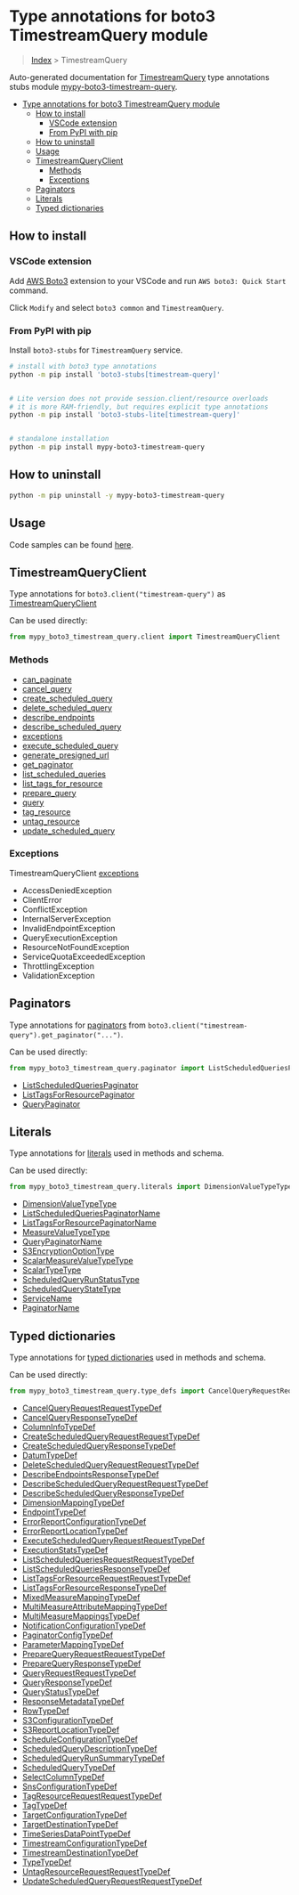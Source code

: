 <a id="type-annotations-for-boto3-timestreamquery-module"></a>

# Type annotations for boto3 TimestreamQuery module

> [Index](..) > TimestreamQuery

Auto-generated documentation for
[TimestreamQuery](https://boto3.amazonaws.com/v1/documentation/api/latest/reference/services/timestream-query.html#TimestreamQuery)
type annotations stubs module
[mypy-boto3-timestream-query](https://pypi.org/project/mypy-boto3-timestream-query/).

- [Type annotations for boto3 TimestreamQuery module](#type-annotations-for-boto3-timestreamquery-module)
  - [How to install](#how-to-install)
    - [VSCode extension](#vscode-extension)
    - [From PyPI with pip](#from-pypi-with-pip)
  - [How to uninstall](#how-to-uninstall)
  - [Usage](#usage)
  - [TimestreamQueryClient](#timestreamqueryclient)
    - [Methods](#methods)
    - [Exceptions](#exceptions)
  - [Paginators](#paginators)
  - [Literals](#literals)
  - [Typed dictionaries](#typed-dictionaries)

<a id="how-to-install"></a>

## How to install

<a id="vscode-extension"></a>

### VSCode extension

Add
[AWS Boto3](https://marketplace.visualstudio.com/items?itemName=Boto3typed.boto3-ide)
extension to your VSCode and run `AWS boto3: Quick Start` command.

Click `Modify` and select `boto3 common` and `TimestreamQuery`.

<a id="from-pypi-with-pip"></a>

### From PyPI with pip

Install `boto3-stubs` for `TimestreamQuery` service.

```bash
# install with boto3 type annotations
python -m pip install 'boto3-stubs[timestream-query]'


# Lite version does not provide session.client/resource overloads
# it is more RAM-friendly, but requires explicit type annotations
python -m pip install 'boto3-stubs-lite[timestream-query]'


# standalone installation
python -m pip install mypy-boto3-timestream-query
```

<a id="how-to-uninstall"></a>

## How to uninstall

```bash
python -m pip uninstall -y mypy-boto3-timestream-query
```

<a id="usage"></a>

## Usage

Code samples can be found [here](./usage.md).

<a id="timestreamqueryclient"></a>

## TimestreamQueryClient

Type annotations for `boto3.client("timestream-query")` as
[TimestreamQueryClient](./client.md)

Can be used directly:

```python
from mypy_boto3_timestream_query.client import TimestreamQueryClient
```

<a id="methods"></a>

### Methods

- [can_paginate](./client.md#can_paginate)
- [cancel_query](./client.md#cancel_query)
- [create_scheduled_query](./client.md#create_scheduled_query)
- [delete_scheduled_query](./client.md#delete_scheduled_query)
- [describe_endpoints](./client.md#describe_endpoints)
- [describe_scheduled_query](./client.md#describe_scheduled_query)
- [exceptions](./client.md#exceptions)
- [execute_scheduled_query](./client.md#execute_scheduled_query)
- [generate_presigned_url](./client.md#generate_presigned_url)
- [get_paginator](./client.md#get_paginator)
- [list_scheduled_queries](./client.md#list_scheduled_queries)
- [list_tags_for_resource](./client.md#list_tags_for_resource)
- [prepare_query](./client.md#prepare_query)
- [query](./client.md#query)
- [tag_resource](./client.md#tag_resource)
- [untag_resource](./client.md#untag_resource)
- [update_scheduled_query](./client.md#update_scheduled_query)

<a id="exceptions"></a>

### Exceptions

TimestreamQueryClient [exceptions](./client.md#exceptions)

- AccessDeniedException
- ClientError
- ConflictException
- InternalServerException
- InvalidEndpointException
- QueryExecutionException
- ResourceNotFoundException
- ServiceQuotaExceededException
- ThrottlingException
- ValidationException

<a id="paginators"></a>

## Paginators

Type annotations for [paginators](./paginators.md) from
`boto3.client("timestream-query").get_paginator("...")`.

Can be used directly:

```python
from mypy_boto3_timestream_query.paginator import ListScheduledQueriesPaginator, ...
```

- [ListScheduledQueriesPaginator](./paginators.md#listscheduledqueriespaginator)
- [ListTagsForResourcePaginator](./paginators.md#listtagsforresourcepaginator)
- [QueryPaginator](./paginators.md#querypaginator)

<a id="literals"></a>

## Literals

Type annotations for [literals](./literals.md) used in methods and schema.

Can be used directly:

```python
from mypy_boto3_timestream_query.literals import DimensionValueTypeType, ...
```

- [DimensionValueTypeType](./literals.md#dimensionvaluetypetype)
- [ListScheduledQueriesPaginatorName](./literals.md#listscheduledqueriespaginatorname)
- [ListTagsForResourcePaginatorName](./literals.md#listtagsforresourcepaginatorname)
- [MeasureValueTypeType](./literals.md#measurevaluetypetype)
- [QueryPaginatorName](./literals.md#querypaginatorname)
- [S3EncryptionOptionType](./literals.md#s3encryptionoptiontype)
- [ScalarMeasureValueTypeType](./literals.md#scalarmeasurevaluetypetype)
- [ScalarTypeType](./literals.md#scalartypetype)
- [ScheduledQueryRunStatusType](./literals.md#scheduledqueryrunstatustype)
- [ScheduledQueryStateType](./literals.md#scheduledquerystatetype)
- [ServiceName](./literals.md#servicename)
- [PaginatorName](./literals.md#paginatorname)

<a id="typed-dictionaries"></a>

## Typed dictionaries

Type annotations for [typed dictionaries](./type_defs.md) used in methods and
schema.

Can be used directly:

```python
from mypy_boto3_timestream_query.type_defs import CancelQueryRequestRequestTypeDef, ...
```

- [CancelQueryRequestRequestTypeDef](./type_defs.md#cancelqueryrequestrequesttypedef)
- [CancelQueryResponseTypeDef](./type_defs.md#cancelqueryresponsetypedef)
- [ColumnInfoTypeDef](./type_defs.md#columninfotypedef)
- [CreateScheduledQueryRequestRequestTypeDef](./type_defs.md#createscheduledqueryrequestrequesttypedef)
- [CreateScheduledQueryResponseTypeDef](./type_defs.md#createscheduledqueryresponsetypedef)
- [DatumTypeDef](./type_defs.md#datumtypedef)
- [DeleteScheduledQueryRequestRequestTypeDef](./type_defs.md#deletescheduledqueryrequestrequesttypedef)
- [DescribeEndpointsResponseTypeDef](./type_defs.md#describeendpointsresponsetypedef)
- [DescribeScheduledQueryRequestRequestTypeDef](./type_defs.md#describescheduledqueryrequestrequesttypedef)
- [DescribeScheduledQueryResponseTypeDef](./type_defs.md#describescheduledqueryresponsetypedef)
- [DimensionMappingTypeDef](./type_defs.md#dimensionmappingtypedef)
- [EndpointTypeDef](./type_defs.md#endpointtypedef)
- [ErrorReportConfigurationTypeDef](./type_defs.md#errorreportconfigurationtypedef)
- [ErrorReportLocationTypeDef](./type_defs.md#errorreportlocationtypedef)
- [ExecuteScheduledQueryRequestRequestTypeDef](./type_defs.md#executescheduledqueryrequestrequesttypedef)
- [ExecutionStatsTypeDef](./type_defs.md#executionstatstypedef)
- [ListScheduledQueriesRequestRequestTypeDef](./type_defs.md#listscheduledqueriesrequestrequesttypedef)
- [ListScheduledQueriesResponseTypeDef](./type_defs.md#listscheduledqueriesresponsetypedef)
- [ListTagsForResourceRequestRequestTypeDef](./type_defs.md#listtagsforresourcerequestrequesttypedef)
- [ListTagsForResourceResponseTypeDef](./type_defs.md#listtagsforresourceresponsetypedef)
- [MixedMeasureMappingTypeDef](./type_defs.md#mixedmeasuremappingtypedef)
- [MultiMeasureAttributeMappingTypeDef](./type_defs.md#multimeasureattributemappingtypedef)
- [MultiMeasureMappingsTypeDef](./type_defs.md#multimeasuremappingstypedef)
- [NotificationConfigurationTypeDef](./type_defs.md#notificationconfigurationtypedef)
- [PaginatorConfigTypeDef](./type_defs.md#paginatorconfigtypedef)
- [ParameterMappingTypeDef](./type_defs.md#parametermappingtypedef)
- [PrepareQueryRequestRequestTypeDef](./type_defs.md#preparequeryrequestrequesttypedef)
- [PrepareQueryResponseTypeDef](./type_defs.md#preparequeryresponsetypedef)
- [QueryRequestRequestTypeDef](./type_defs.md#queryrequestrequesttypedef)
- [QueryResponseTypeDef](./type_defs.md#queryresponsetypedef)
- [QueryStatusTypeDef](./type_defs.md#querystatustypedef)
- [ResponseMetadataTypeDef](./type_defs.md#responsemetadatatypedef)
- [RowTypeDef](./type_defs.md#rowtypedef)
- [S3ConfigurationTypeDef](./type_defs.md#s3configurationtypedef)
- [S3ReportLocationTypeDef](./type_defs.md#s3reportlocationtypedef)
- [ScheduleConfigurationTypeDef](./type_defs.md#scheduleconfigurationtypedef)
- [ScheduledQueryDescriptionTypeDef](./type_defs.md#scheduledquerydescriptiontypedef)
- [ScheduledQueryRunSummaryTypeDef](./type_defs.md#scheduledqueryrunsummarytypedef)
- [ScheduledQueryTypeDef](./type_defs.md#scheduledquerytypedef)
- [SelectColumnTypeDef](./type_defs.md#selectcolumntypedef)
- [SnsConfigurationTypeDef](./type_defs.md#snsconfigurationtypedef)
- [TagResourceRequestRequestTypeDef](./type_defs.md#tagresourcerequestrequesttypedef)
- [TagTypeDef](./type_defs.md#tagtypedef)
- [TargetConfigurationTypeDef](./type_defs.md#targetconfigurationtypedef)
- [TargetDestinationTypeDef](./type_defs.md#targetdestinationtypedef)
- [TimeSeriesDataPointTypeDef](./type_defs.md#timeseriesdatapointtypedef)
- [TimestreamConfigurationTypeDef](./type_defs.md#timestreamconfigurationtypedef)
- [TimestreamDestinationTypeDef](./type_defs.md#timestreamdestinationtypedef)
- [TypeTypeDef](./type_defs.md#typetypedef)
- [UntagResourceRequestRequestTypeDef](./type_defs.md#untagresourcerequestrequesttypedef)
- [UpdateScheduledQueryRequestRequestTypeDef](./type_defs.md#updatescheduledqueryrequestrequesttypedef)
